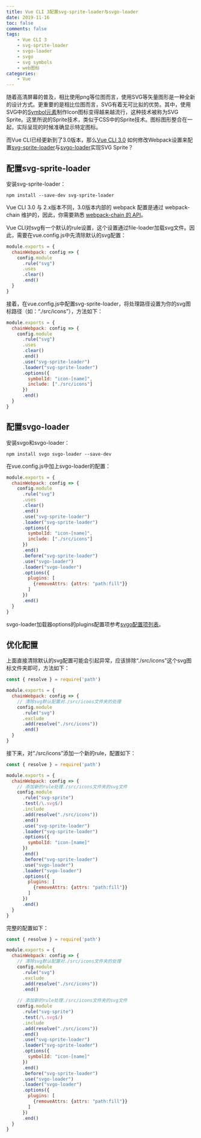 ```yaml
---
title: Vue CLI 3配置svg-sprite-loader与svgo-loader
date: 2019-11-16
toc: false
comments: false
tags:
    - Vue CLI 3
    - svg-sprite-loader
    - svgo-loader
    - svgo
    - svg symbols
    - web图标
categories:
    - Vue
---
```


随着高清屏幕的普及，相比使用png等位图而言，使用SVG等矢量图形是一种全新的设计方式。更重要的是相比位图而言，SVG有着无可比拟的优势。其中，使用SVG中的[Symbol元素](https://developer.mozilla.org/zh-CN/docs/Web/SVG/Element/symbol)制作Icon图标变得越来越流行，这种技术被称为SVG Sprite。这里所说的Sprite技术，类似于CSS中的Sprite技术。图标图形整合在一起，实际呈现的时候准确显示特定图标。

而Vue CLI已经更新到了3.0版本，那么[Vue CLI 3.0](https://cli.vuejs.org/zh/guide/) 如何修改Webpack设置来配置[svg-sprite-loader](https://github.com/JetBrains/svg-sprite-loader)与[svgo-loader](https://github.com/rpominov/svgo-loader)实现SVG Sprite？

<!--more-->

## 配置svg-sprite-loader

安装svg-sprite-loader：
```
npm install --save-dev svg-sprite-loader
```

Vue CLI 3.0 与 2.x版本不同，3.0版本内部的 webpack 配置是通过 webpack-chain 维护的，因此，你需要熟悉 [webpack-chain 的 API](https://github.com/neutrinojs/webpack-chain)。

Vue CLI对svg有一个默认的rule设置，这个设置通过file-loader加载svg文件。因此，需要在vue.config.js中先清除默认的svg配置：
```js
module.exports = {
  chainWebpack: config => {
    config.module
      .rule("svg")
      .uses
      .clear()
      .end()
  }
}
```
接着，在vue.config.js中配置svg-sprite-loader，将处理路径设置为你的svg图标路径（如：“./src/icons”），方法如下：
```js
module.exports = {
  chainWebpack: config => {
    config.module
      .rule("svg")
      .uses
      .clear()
      .end()
      .use("svg-sprite-loader")
      .loader("svg-sprite-loader")
      .options({
        symbolId: "icon-[name]",
        include: ["./src/icons"]
      })
      .end()
  }
}
```

## 配置svgo-loader

安装svgo和svgo-loader：
```
npm install svgo svgo-loader --save-dev
```
在vue.config.js中加上svgo-loader的配置：
```js
module.exports = {
  chainWebpack: config => {
    config.module
      .rule("svg")
      .uses
      .clear()
      .end()
      .use("svg-sprite-loader")
      .loader("svg-sprite-loader")
      .options({
        symbolId: "icon-[name]",
        include: ["./src/icons"]
      })
      .end()
      .before("svg-sprite-loader")
      .use("svgo-loader")
      .loader("svgo-loader")
      .options({
        plugins: [
          {removeAttrs: {attrs: "path:fill"}}
        ]
      })
      .end()
  }
}
```
svgo-loader加载器options的plugins配置项参考[svgo配置项列表](https://github.com/svg/svgo#what-it-can-do)。

## 优化配置

上面直接清除默认的svg配置可能会引起异常，应该排除“./src/icons”这个svg图标文件夹即可，方法如下：
```js
const { resolve } = require('path')

module.exports = {
  chainWebpack: config => {
    // 清除svg默认配置对./src/icons文件夹的处理
    config.module
      .rule("svg")
      .exclude
      .add(resolve("./src/icons"))
      .end()
  }
}
```
接下来，对“./src/icons”添加一个新的rule，配置如下：
```js
const { resolve } = require('path')

module.exports = {
  chainWebpack: config => {
    // 添加新的rule处理./src/icons文件夹的svg文件
    config.module
      .rule("svg-sprite")
      .test(/\.svg$/)
      .include
      .add(resolve("./src/icons"))
      .end()
      .use("svg-sprite-loader")
      .loader("svg-sprite-loader")
      .options({
        symbolId: "icon-[name]"
      })
      .end()
      .before("svg-sprite-loader")
      .use("svgo-loader")
      .loader("svgo-loader")
      .options({
        plugins: [
          {removeAttrs: {attrs: "path:fill"}}
        ]
      })
      .end()
  }
}
```
完整的配置如下：
```js
const { resolve } = require('path')

module.exports = {
  chainWebpack: config => {
    // 清除svg默认配置对./src/icons文件夹的处理
    config.module
      .rule("svg")
      .exclude
      .add(resolve("./src/icons"))
      .end()
    
    // 添加新的rule处理./src/icons文件夹的svg文件
    config.module
      .rule("svg-sprite")
      .test(/\.svg$/)
      .include
      .add(resolve("./src/icons"))
      .end()
      .use("svg-sprite-loader")
      .loader("svg-sprite-loader")
      .options({
        symbolId: "icon-[name]"
      })
      .end()
      .before("svg-sprite-loader")
      .use("svgo-loader")
      .loader("svgo-loader")
      .options({
        plugins: [
          {removeAttrs: {attrs: "path:fill"}}
        ]
      })
      .end()
  }
}
```
